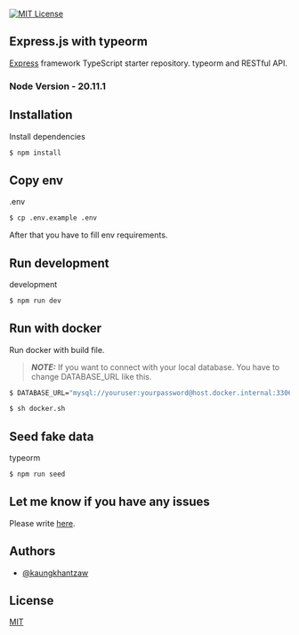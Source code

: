 

[![MIT License](https://img.shields.io/badge/License-MIT-green.svg)](https://choosealicense.com/licenses/mit/)

## Express.js with typeorm

[Express](https://github.com/expressjs/express) framework TypeScript starter repository. typeorm and RESTful API.

### Node Version - 20.11.1

## Installation

Install dependencies

```bash
$ npm install
```

## Copy env

.env

```bash
$ cp .env.example .env
```

After that you have to fill env requirements.

## Run development

development

```bash
$ npm run dev
```

## Run with docker

Run docker with build file.

> **_NOTE:_** If you want to connect with your local database. You have to change DATABASE_URL like this.

```bash
$ DATABASE_URL="mysql://youruser:yourpassword@host.docker.internal:3306/yourdatabase"

```

```bash
$ sh docker.sh
```

## Seed fake data

typeorm

```bash
$ npm run seed
```

## Let me know if you have any issues

Please write [here](https://github.com/Global-kits/express-prisma-rest/issues).

## Authors

- [@kaungkhantzaw](https://www.github.com/kaungkhantzawdev)

## License

[MIT](https://choosealicense.com/licenses/mit/)
